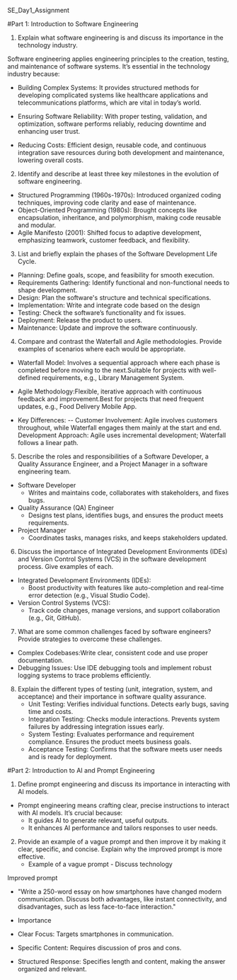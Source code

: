 SE_Day1_Assignment

#Part 1: Introduction to Software Engineering

1. Explain what software engineering is and discuss its importance in the technology industry. 

 Software engineering applies engineering principles to the creation, testing, and maintenance of software systems. It’s essential in the technology industry because:

 - Building Complex Systems: It provides structured methods for developing complicated systems like healthcare applications and telecommunications platforms, which are vital in today’s world.

- Ensuring Software Reliability: With proper testing, validation, and optimization, software performs reliably, reducing downtime and enhancing user trust.

- Reducing Costs: Efficient design, reusable code, and continuous integration save resources during both development and maintenance, lowering overall costs.

2. Identify and describe at least three key milestones in the evolution of software engineering.  
- Structured Programming (1960s-1970s): Introduced organized coding techniques, improving code clarity and ease of maintenance.
- Object-Oriented Programming (1980s): Brought concepts like encapsulation, inheritance, and polymorphism, making code reusable and modular.
- Agile Manifesto (2001): Shifted focus to adaptive development, emphasizing teamwork, customer feedback, and flexibility.

3. List and briefly explain the phases of the Software Development Life Cycle.
 - Planning: Define goals, scope, and feasibility for smooth execution.
 - Requirements Gathering: Identify functional and non-functional needs to shape development.
 - Design: Plan the software's structure and technical specifications.
 - Implementation: Write and integrate code based on the design
 - Testing: Check the software’s functionality and fix issues.
 - Deployment: Release the product to users.
 - Maintenance: Update and improve the software continuously.

4. Compare and contrast the Waterfall and Agile methodologies. Provide examples of scenarios where each would be appropriate.
 - Waterfall Model: Involves a sequential approach where each phase is completed before moving to the next.Suitable for projects with well-defined requirements, e.g., Library Management System.

- Agile Methodology:Flexible, iterative approach with continuous feedback and improvement.Best for projects that need frequent updates, e.g., Food Delivery Mobile App.

- Key Differences:
  -- Customer Involvement: Agile involves customers throughout, while Waterfall engages them mainly at the start and end.
Development Approach: Agile uses incremental development; Waterfall follows a linear path.

5. Describe the roles and responsibilities of a Software Developer, a Quality Assurance Engineer, and a Project Manager in a software engineering team.
 - Software Developer
   - Writes and maintains code, collaborates with stakeholders, and fixes bugs.
- Quality Assurance (QA) Engineer
  - Designs test plans, identifies bugs, and ensures the product meets requirements.
- Project Manager 
  -  Coordinates tasks, manages risks, and keeps stakeholders updated.
 
6. Discuss the importance of Integrated Development Environments (IDEs) and Version Control Systems (VCS) in the software development process. Give examples of each.
  - Integrated Development Environments (IDEs):
    - Boost productivity with features like auto-completion and real-time error detection (e.g., Visual Studio Code).
  - Version Control Systems (VCS):
    - Track code changes, manage versions, and support collaboration (e.g., Git, GitHub).

7. What are some common challenges faced by software engineers? Provide strategies to overcome these challenges.
-  Complex Codebases:Write clear, consistent code and use proper documentation.
- Debugging Issues: Use IDE debugging tools and implement robust logging systems to trace problems efficiently.
  
8. Explain the different types of testing (unit, integration, system, and acceptance) and their importance in software quality assurance.
   - Unit Testing: Verifies individual functions. Detects early bugs, saving time and costs.
   - Integration Testing: Checks module interactions. Prevents system failures by addressing integration issues early. 
   - System Testing: Evaluates performance and requirement compliance. Ensures the product meets business goals.
   - Acceptance Testing: Confirms that the software meets user needs and is ready for deployment.

#Part 2: Introduction to AI and Prompt Engineering

1. Define prompt engineering and discuss its importance in interacting with AI models.
  -  Prompt engineering means crafting clear, precise instructions to interact with AI models. It’s crucial because:
      - It guides AI to generate relevant, useful outputs.
      - It enhances AI performance and tailors responses to user needs.

2. Provide an example of a vague prompt and then improve it by making it clear, specific, and concise. Explain why the improved prompt is more effective.
   - Example of a vague prompt - Discuss technology

Improved prompt
   - "Write a 250-word essay on how smartphones have changed modern communication. Discuss both advantages, like instant connectivity, and disadvantages, such as less face-to-face interaction."

 - Importance
  - Clear Focus: Targets smartphones in communication.
  - Specific Content: Requires discussion of pros and cons.
  - Structured Response: Specifies length and content, making the answer organized and relevant.



